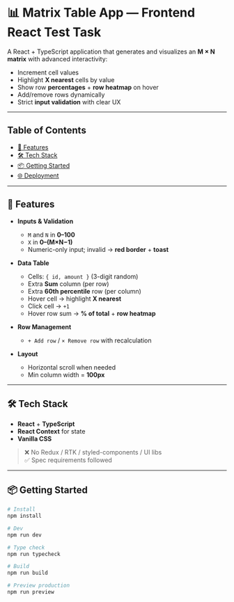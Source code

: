 # 📊 Matrix Table App — Frontend React Test Task

A React + TypeScript application that generates and visualizes an **M × N matrix** with advanced interactivity:
- Increment cell values  
- Highlight **X nearest** cells by value  
- Show row **percentages** + **row heatmap** on hover  
- Add/remove rows dynamically  
- Strict **input validation** with clear UX  

---

## Table of Contents
- [🚀 Features](#-features)
- [🛠️ Tech Stack](#️-tech-stack)
- [📦 Getting Started](#-getting-started)
- [🌐 Deployment](#-deployment)

---

## 🚀 Features

- **Inputs & Validation**
  - `M` and `N` in **0–100**
  - `X` in **0–(M×N−1)**
  - Numeric-only input; invalid → **red border** + **toast**

- **Data Table**
  - Cells: `{ id, amount }` (3-digit random)
  - Extra **Sum** column (per row)
  - Extra **60th percentile** row (per column)
  - Hover cell → highlight **X nearest**
  - Click cell → `+1`
  - Hover row sum → **% of total** + **row heatmap**

- **Row Management**
  - `+ Add row` / `× Remove row` with recalculation

- **Layout**
  - Horizontal scroll when needed
  - Min column width = **100px**

---

## 🛠️ Tech Stack

- **React** + **TypeScript**
- **React Context** for state
- **Vanilla CSS**

> ❌ No Redux / RTK / styled-components / UI libs  
> ✅ Spec requirements followed  

---

## 📦 Getting Started

```bash
# Install
npm install

# Dev
npm run dev

# Type check
npm run typecheck

# Build
npm run build

# Preview production
npm run preview

